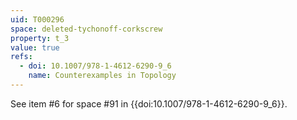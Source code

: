 ```yaml
---
uid: T000296
space: deleted-tychonoff-corkscrew
property: t_3
value: true
refs:
  - doi: 10.1007/978-1-4612-6290-9_6
    name: Counterexamples in Topology
---
```

See item #6 for space #91 in {{doi:10.1007/978-1-4612-6290-9_6}}.
